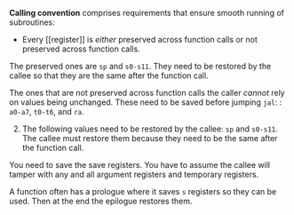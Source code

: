 **Calling convention** comprises requirements that ensure smooth running of subroutines: 

* Every [[register]] is _either_ preserved across function calls or not preserved across function calls.

The preserved ones are `sp` and `s0-s11`. They need to be restored by the callee so that they are the same after the function call.

The ones that are not preserved across function calls the caller _cannot_ rely on values being unchanged. These need to be saved before jumping `jal`: : `a0-a7`, `t0-t6`, and `ra`. 

2. The following values need to be restored by the callee: `sp` and `s0-s11`. The callee must restore them because they need to be the same after the function call.

You need to save the save registers. You have to assume the callee will tamper with any and all argument registers and temporary registers. 

A function often has a prologue where it saves `s` registers so they can be used. Then at the end the epilogue restores them.
